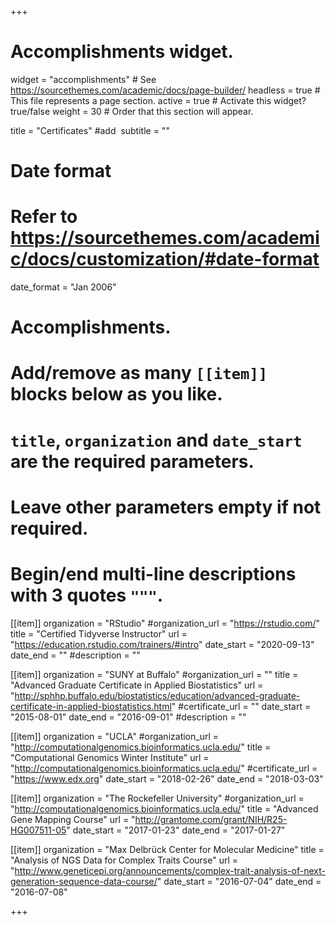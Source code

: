 +++
# Accomplishments widget.
widget = "accomplishments"  # See https://sourcethemes.com/academic/docs/page-builder/
headless = true  # This file represents a page section.
active = true  # Activate this widget? true/false
weight = 30  # Order that this section will appear.

title = "Certificates" #add &shy;
subtitle = ""

# Date format
#   Refer to https://sourcethemes.com/academic/docs/customization/#date-format
date_format = "Jan 2006"

# Accomplishments.
#   Add/remove as many `[[item]]` blocks below as you like.
#   `title`, `organization` and `date_start` are the required parameters.
#   Leave other parameters empty if not required.
#   Begin/end multi-line descriptions with 3 quotes `"""`.


[[item]]
  organization = "RStudio"
  #organization_url = "https://rstudio.com/"
  title = "Certified Tidyverse Instructor"
  url = "https://education.rstudio.com/trainers/#intro"
  date_start = "2020-09-13"
  date_end = ""
  #description = ""


[[item]]
  organization = "SUNY at Buffalo"
  #organization_url = ""
  title = "Advanced Graduate Certificate in Applied Biostatistics"
  url = "http://sphhp.buffalo.edu/biostatistics/education/advanced-graduate-certificate-in-applied-biostatistics.html"
  #certificate_url = ""
  date_start = "2015-08-01"
  date_end = "2016-09-01"
  #description = ""

[[item]]
  organization = "UCLA"
  #organization_url = "http://computationalgenomics.bioinformatics.ucla.edu/"
  title = "Computational Genomics Winter Institute"
  url = "http://computationalgenomics.bioinformatics.ucla.edu/"
  #certificate_url = "https://www.edx.org"
  date_start = "2018-02-26"
  date_end = "2018-03-03"

[[item]]
  organization = "The Rockefeller University"
  #organization_url = "http://computationalgenomics.bioinformatics.ucla.edu/"
  title = "Advanced Gene Mapping Course"
  url = "http://grantome.com/grant/NIH/R25-HG007511-05"
  date_start = "2017-01-23"
  date_end = "2017-01-27"
  
[[item]]
  organization = "Max Delbrück Center for Molecular Medicine"
  title = "Analysis of NGS Data for Complex Traits Course"
  url = "http://www.geneticepi.org/announcements/complex-trait-analysis-of-next-generation-sequence-data-course/"
  date_start = "2016-07-04"
  date_end = "2016-07-08"


+++
